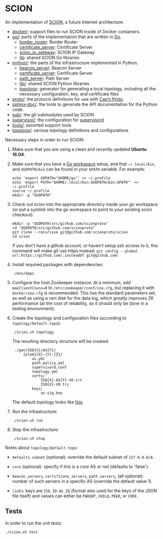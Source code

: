 SCION
=====

An implementation of [SCION](http://www.scion-architecture.net), a future
Internet architecture.

* [docker/](/docker): support files to run SCION inside of Docker
  containers.
* [go/](/go): parts of the implementation that are written in
  [Go](http://golang.org).
  * [border_router](/go/border): Border Router
  * [certificate_server](/go/cert_srv): Certificate Server
  * [scion_ip_gateway](/go/sig): SCION IP Gateway
  * [lib](/go/lib): shared SCION Go libraries
* [python/](/python): the parts of the infrastructure
  implemented in Python.
  * [beacon_server](/python/beacon_server): Beacon Server
  * [certificate_server](/python/cert_server): Certificate Server
  * [path_server](/python/path_server): Path Server
  * [lib/](/python/lib): shared SCION Python libraries
  * [topology](/python/topology): generator for generating a local topology,
    including all the necessary configuration, key, and certificate files
* [proto/](/proto): the protocol definitions for use with [Cap’n
  Proto](https://capnproto.org/).
* [sphinx-doc/](/sphinx-doc): the tools to generate the API
  documentation for the Python code.
* [sub/](/sub): the git submodules used by SCION
* [supervisor/](/supervisor): the configuration for
  [supervisord](http://supervisord.org/)
* [tools/](/tools): assorted support tools
* [topology/](/topology): various topology definitions and configurations

Necessary steps in order to run SCION:

1. Make sure that you are using a clean and recently updated **Ubuntu 16.04**.

1. Make sure that you have a
   [Go workspace](https://golang.org/doc/code.html#GOPATH) setup, and that
   `~/.local/bin`, and `$GOPATH/bin` can be found in your `$PATH` variable. For example:

    ```
    echo 'export GOPATH="$HOME/go"' >> ~/.profile
    echo 'export PATH="$HOME/.local/bin:$GOPATH/bin:$PATH"' >> ~/.profile
    source ~/.profile
    mkdir -p "$GOPATH"
    ```

1. Check out scion into the appropriate directory inside your go workspace (or
   put a symlink into the go workspace to point to your existing scion
   checkout):
   ```
   mkdir -p "$GOPATH/src/github.com/scionproto"
   cd "$GOPATH/src/github.com/scionproto"
   git clone --recursive git@github.com:scionproto/scion
   cd scion
   ```
   If you don't have a github account, or haven't setup ssh access to it, this
   command will make git use https instead:
   `git config --global url.https://github.com/.insteadOf git@github.com:`

1. Install required packages with dependencies:
    ```
    ./env/deps
    ```

1. Configure the host Zookeeper instance. At a minimum, add `maxClientCnxns=0`
   to `/etc/zookeeper/conf/zoo.cfg`, but replacing it with `docker/zoo.cfg` is
   recommended. This has the standard parameters set, as well as using a ram
   disk for the data log, which greatly improves ZK performance (at the cost of
   reliability, so it should only be done in a testing environment).

1. Create the topology and configuration files (according to
   `topology/Default.topo`):

    `./scion.sh topology`

    The resulting directory structure will be created:

        ./gen/ISD{X}/AS{Y}/
            {elem}{X}-{Y}-{Z}/
                as.yml
                path_policy.yml
                supervisord.conf
                topology.yml
                certs/
                    ISD{X}-AS{Y}-V0.crt
                    ISD{X}-V0.trc
                keys/
                    as-sig.key

   The default topology looks like [this](doc/fig/default_topo.png).

1. Run the infrastructure:

    `./scion.sh run`

1. Stop the infrastructure:

    `./scion.sh stop`

Notes about `topology/Default.topo`:

* `defaults.subnet` (optional): override the default subnet of `127.0.0.0/8`.

* `core` (optional): specify if this is a core AS or not (defaults to 'false').

* `beacon_servers`, `certificate_servers`, `path_servers`, (all optional):
  number of such servers in a specific AS (override the default value 1).

* `links`: keys are `ISD_ID-AS_ID` (format also used for the keys of the JSON
  file itself) and values can either be `PARENT`, `CHILD`, `PEER`, or
  `CORE`.

## Tests

In order to run the unit tests:

  `./scion.sh test`
